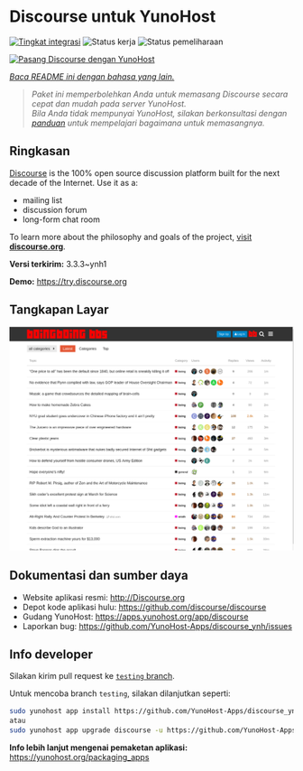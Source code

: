 <!--
N.B.: README ini dibuat secara otomatis oleh <https://github.com/YunoHost/apps/tree/master/tools/readme_generator>
Ini TIDAK boleh diedit dengan tangan.
-->

# Discourse untuk YunoHost

[![Tingkat integrasi](https://apps.yunohost.org/badge/integration/discourse)](https://ci-apps.yunohost.org/ci/apps/discourse/)
![Status kerja](https://apps.yunohost.org/badge/state/discourse)
![Status pemeliharaan](https://apps.yunohost.org/badge/maintained/discourse)

[![Pasang Discourse dengan YunoHost](https://install-app.yunohost.org/install-with-yunohost.svg)](https://install-app.yunohost.org/?app=discourse)

*[Baca README ini dengan bahasa yang lain.](./ALL_README.md)*

> *Paket ini memperbolehkan Anda untuk memasang Discourse secara cepat dan mudah pada server YunoHost.*  
> *Bila Anda tidak mempunyai YunoHost, silakan berkonsultasi dengan [panduan](https://yunohost.org/install) untuk mempelajari bagaimana untuk memasangnya.*

## Ringkasan

[Discourse](http://www.discourse.org) is the 100% open source discussion platform built for the next decade of the Internet. Use it as a:

- mailing list
- discussion forum
- long-form chat room

To learn more about the philosophy and goals of the project, [visit **discourse.org**](http://www.discourse.org).


**Versi terkirim:** 3.3.3~ynh1

**Demo:** <https://try.discourse.org>

## Tangkapan Layar

![Tangkapan Layar pada Discourse](./doc/screenshots/screenshot.png)

## Dokumentasi dan sumber daya

- Website aplikasi resmi: <http://Discourse.org>
- Depot kode aplikasi hulu: <https://github.com/discourse/discourse>
- Gudang YunoHost: <https://apps.yunohost.org/app/discourse>
- Laporkan bug: <https://github.com/YunoHost-Apps/discourse_ynh/issues>

## Info developer

Silakan kirim pull request ke [`testing` branch](https://github.com/YunoHost-Apps/discourse_ynh/tree/testing).

Untuk mencoba branch `testing`, silakan dilanjutkan seperti:

```bash
sudo yunohost app install https://github.com/YunoHost-Apps/discourse_ynh/tree/testing --debug
atau
sudo yunohost app upgrade discourse -u https://github.com/YunoHost-Apps/discourse_ynh/tree/testing --debug
```

**Info lebih lanjut mengenai pemaketan aplikasi:** <https://yunohost.org/packaging_apps>
